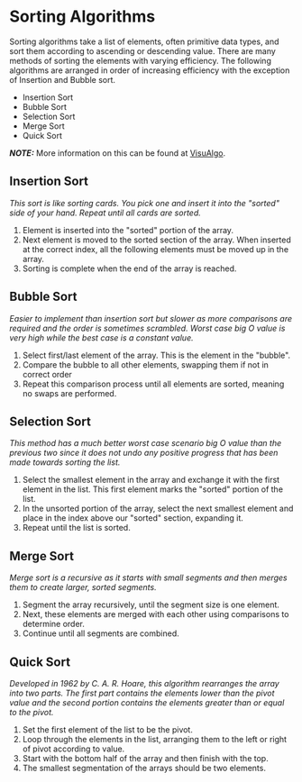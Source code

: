 # Sorting Algorithms

Sorting algorithms take a list of elements, often primitive data types, and sort them according to ascending or descending value. There are many methods of sorting the elements with varying efficiency. The following algorithms are arranged in order of increasing efficiency with the exception of Insertion and Bubble sort.

* Insertion Sort
* Bubble Sort
* Selection Sort
* Merge Sort
* Quick Sort

_**NOTE:**_ More information on this can be found at [VisuAlgo](https://visualgo.net/bn/sorting?slide=1).

## Insertion Sort
*This sort is like sorting cards. You pick one and insert it into the "sorted" side of your hand. Repeat until all cards are sorted.*

1. Element is inserted into the "sorted" portion of the array.
2. Next element is moved to the sorted section of the array. When inserted at the correct index, all the following elements must be moved up in the array.
3. Sorting is complete when the end of the array is reached.

## Bubble Sort
*Easier to implement than insertion sort but slower as more comparisons are required and the order is sometimes scrambled. Worst case big O value is very high while the best case is a constant value.*

1. Select first/last element of the array. This is the element in the "bubble".
2. Compare the bubble to all other elements, swapping them if not in correct order
3. Repeat this comparison process until all elements are sorted, meaning no swaps are performed.

## Selection Sort
*This method has a much better worst case scenario big O value than the previous two since it does not undo any positive progress that has been made towards sorting the list.*

1. Select the smallest element in the array and exchange it with the first element in the list. This first element marks the "sorted" portion of the list.
2. In the unsorted portion of the array, select the next smallest element and place in the index above our "sorted" section, expanding it.
3. Repeat until the list is sorted.

## Merge Sort
*Merge sort is a recursive as it starts with small segments and then merges them to create larger, sorted segments.*

1. Segment the array recursively, until the segment size is one element.
2. Next, these elements are merged with each other using comparisons to determine order.
3. Continue until all segments are combined.

## Quick Sort
*Developed in 1962 by C. A. R. Hoare, this algorithm rearranges the array into two parts. The first part contains the elements lower than the pivot value and the second portion contains the elements greater than or equal to the pivot.*

1. Set the first element of the list to be the pivot.
2. Loop through the elements in the list, arranging them to the left or right of pivot according to value.
3. Start with the bottom half of the array and then finish with the top.
4. The smallest segmentation of the arrays should be two elements.
